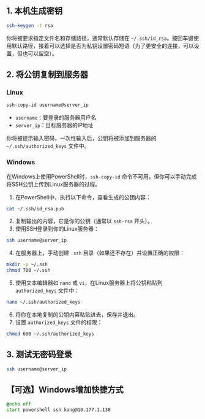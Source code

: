 ## 1. 本机生成密钥
```bash
ssh-keygen -t rsa
```

你将被要求指定文件名和存储路径，通常默认存储在 `~/.ssh/id_rsa`。按回车键使用默认路径，接着可以选择是否为私钥设置密码短语（为了更安全的连接，可以设置，但也可以留空）。

## 2. 将公钥复制到服务器
### Linux
```bash
ssh-copy-id username@server_ip
```

- `username`：要登录的服务器用户名
- `server_ip`：目标服务器的IP地址

你将被提示输入密码，一次性输入后，公钥将被添加到服务器的 `~/.ssh/authorized_keys` 文件中。
### Windows

在Windows上使用PowerShell时，`ssh-copy-id` 命令不可用，但你可以手动完成将SSH公钥上传到Linux服务器的过程。

1. 在PowerShell中，执行以下命令，查看生成的公钥内容：
```bash
cat ~/.ssh/id_rsa.pub
```

2. 复制输出的内容，它是你的公钥（通常以 `ssh-rsa` 开头）。
3. 使用SSH登录到你的Linux服务器：
```bash
ssh username@server_ip
```

4. 在服务器上，手动创建 `.ssh` 目录（如果还不存在）并设置正确的权限：
```bash
mkdir -p ~/.ssh
chmod 700 ~/.ssh
```

5. 使用文本编辑器如 `nano` 或 `vi`，在Linux服务器上将公钥粘贴到 `authorized_keys` 文件中：
```bash
nano ~/.ssh/authorized_keys
```

6. 将你在本地复制的公钥内容粘贴进去，保存并退出。
7. 设置 `authorized_keys` 文件的权限：
```bash
chmod 600 ~/.ssh/authorized_keys
```

## 3. 测试无密码登录

```bash
ssh username@server_ip
```



## 【可选】Windows增加快捷方式

```bat
@echo off
start powershell ssh kang@10.177.1.130
```
